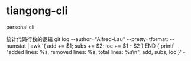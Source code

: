# tiangong-cli

personal cli

统计代码行数的逻辑
git log --author="Alfred-Lau" --pretty=tformat: --numstat | awk '{ add += $1; subs += $2; loc += $1 - $2 } END { printf "added lines: %s, removed lines: %s, total lines: %s\n", add, subs, loc }' -
